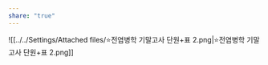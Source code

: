 ```yaml
---
share: "true"
---
```


![[../../Settings/Attached files/⭐전염병학 기말고사 단원+표 2.png|⭐전염병학 기말고사 단원+표 2.png]]
